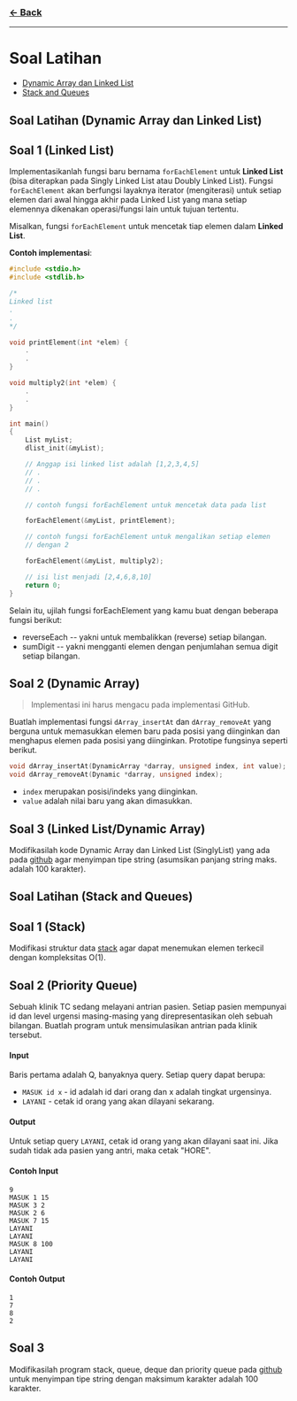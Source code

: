 ### [← Back](../README.md)
<hr />

# Soal Latihan
- [Dynamic Array dan Linked List](#darray&llist)
- [Stack and Queues](#stack&queue)

## Soal Latihan (Dynamic Array dan Linked List) <a name="darray&llist"></a>

## Soal 1 (Linked List)

Implementasikanlah fungsi baru bernama `forEachElement` untuk **Linked List** (bisa diterapkan pada Singly Linked List atau Doubly Linked List). Fungsi `forEachElement` akan berfungsi layaknya iterator (mengiterasi) untuk setiap elemen dari awal hingga akhir pada Linked List yang mana setiap elemennya dikenakan operasi/fungsi lain untuk tujuan tertentu.

Misalkan, fungsi `forEachElement` untuk mencetak tiap elemen dalam **Linked List**.

**Contoh implementasi**:
```cpp
#include <stdio.h>
#include <stdlib.h>

/*
Linked list
.
.
*/

void printElement(int *elem) {
    .
    .
}

void multiply2(int *elem) {
    .
    .
}

int main()
{
    List myList;
    dlist_init(&myList);

    // Anggap isi linked list adalah [1,2,3,4,5]
    // .
    // .
    // .

    // contoh fungsi forEachElement untuk mencetak data pada list

    forEachElement(&myList, printElement);

    // contoh fungsi forEachElement untuk mengalikan setiap elemen
    // dengan 2

    forEachElement(&myList, multiply2);

    // isi list menjadi [2,4,6,8,10]
    return 0;
}
```
Selain itu, ujilah fungsi forEachElement yang kamu buat dengan beberapa fungsi berikut:
- reverseEach -- yakni untuk membalikkan (reverse) setiap bilangan.
- sumDigit -- yakni mengganti elemen dengan penjumlahan semua digit setiap bilangan.

## Soal 2 (Dynamic Array)
> Implementasi ini harus mengacu pada implementasi GitHub.

Buatlah implementasi fungsi `dArray_insertAt` dan `dArray_removeAt` yang berguna untuk memasukkan elemen baru pada posisi yang diinginkan dan menghapus elemen pada posisi yang diinginkan. Prototipe fungsinya seperti berikut.
```cpp
void dArray_insertAt(DynamicArray *darray, unsigned index, int value);
void dArray_removeAt(Dynamic *darray, unsigned index);
```
- `index` merupakan posisi/indeks yang diinginkan.
- `value` adalah nilai baru yang akan dimasukkan.

## Soal 3 (Linked List/Dynamic Array)
Modifikasilah kode Dynamic Array dan Linked List (SinglyList) yang ada pada [github](https://github.com/Algoritma-dan-Pemrograman-ITS/StrukturData/tree/master/For%20C%2B%2B/D.Array%2C%20Stack%2C%20Queue%2C%20Deque%2C%20Pr.Queue) agar menyimpan tipe string (asumsikan panjang string maks. adalah 100 karakter).

## Soal Latihan (Stack and Queues) <a name="stack&queue"></a>

## Soal 1 (Stack)
Modifikasi struktur data [stack](https://github.com/Algoritma-dan-Pemrograman-ITS/StrukturData/blob/master/For%20C%2B%2B/D.Array%2C%20Stack%2C%20Queue%2C%20Deque%2C%20Pr.Queue/stack_list.cpp) agar dapat menemukan elemen terkecil dengan kompleksitas O(1).

## Soal 2 (Priority Queue)
Sebuah klinik TC sedang melayani antrian pasien. Setiap pasien mempunyai id dan level urgensi masing-masing yang direpresentasikan oleh sebuah bilangan. Buatlah program untuk mensimulasikan antrian pada klinik tersebut.

#### Input
Baris pertama adalah Q, banyaknya query. Setiap query dapat berupa:

- `MASUK id x` - id adalah id dari orang dan x adalah tingkat urgensinya.
- `LAYANI` - cetak id orang yang akan dilayani sekarang.

#### Output
Untuk setiap query `LAYANI`, cetak id orang yang akan dilayani saat ini. Jika sudah tidak ada pasien yang antri, maka cetak "HORE".

#### Contoh Input
```
9
MASUK 1 15
MASUK 3 2
MASUK 2 6
MASUK 7 15
LAYANI
LAYANI
MASUK 8 100
LAYANI
LAYANI
```

#### Contoh Output
```
1
7
8
2
```

## Soal 3
Modifikasilah program stack, queue, deque dan priority queue pada [github](https://github.com/Algoritma-dan-Pemrograman-ITS/StrukturData/tree/master/For%20C%2B%2B/D.Array%2C%20Stack%2C%20Queue%2C%20Deque%2C%20Pr.Queue) untuk menyimpan tipe string dengan maksimum karakter adalah 100 karakter.
